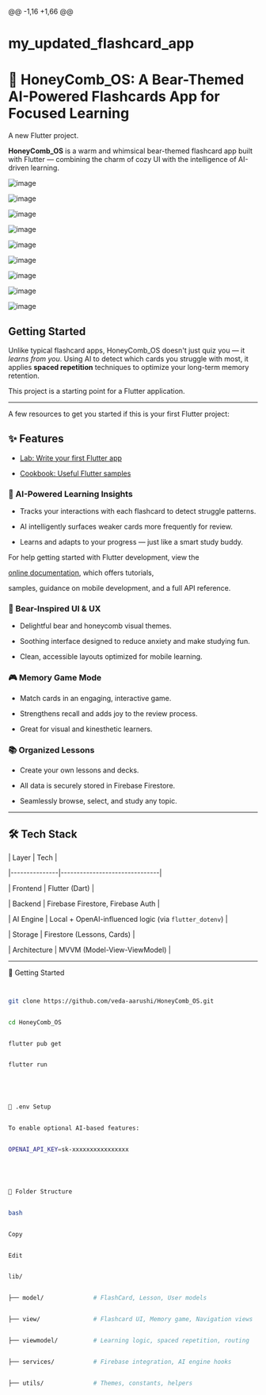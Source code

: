 @@ -1,16 +1,66 @@


# my_updated_flashcard_app


# 🐻 HoneyComb_OS: A Bear-Themed AI-Powered Flashcards App for Focused Learning




A new Flutter project.


**HoneyComb_OS** is a warm and whimsical bear-themed flashcard app built with Flutter — combining the charm of cozy UI with the intelligence of AI-driven learning.





![image](https://github.com/user-attachments/assets/3213db82-8d95-4051-a241-7eec06814910)


![image](https://github.com/user-attachments/assets/1e2b11c0-6308-4ec7-8929-817e3b8dc996)


![image](https://github.com/user-attachments/assets/b6f738d4-912a-423d-ac80-55d76828f09e)


![image](https://github.com/user-attachments/assets/85ebdee7-d5be-483c-a4b2-38f1926ff491)


![image](https://github.com/user-attachments/assets/acfa9441-22af-498c-a309-5fedc04d99da)


![image](https://github.com/user-attachments/assets/ece4529f-8885-48cd-926a-7166c1a41726)


![image](https://github.com/user-attachments/assets/10f0ba93-af16-49b9-9bd1-aa4b7e6feb89)


![image](https://github.com/user-attachments/assets/0a3bc402-ce1c-45de-af20-940c7a339872)


![image](https://github.com/user-attachments/assets/f002874f-2c76-43a1-99c9-3521d9692701)




## Getting Started


Unlike typical flashcard apps, HoneyComb_OS doesn't just quiz you — it *learns from you*. Using AI to detect which cards you struggle with most, it applies **spaced repetition** techniques to optimize your long-term memory retention.




This project is a starting point for a Flutter application.


---




A few resources to get you started if this is your first Flutter project:


## ✨ Features




- [Lab: Write your first Flutter app](https://docs.flutter.dev/get-started/codelab)


- [Cookbook: Useful Flutter samples](https://docs.flutter.dev/cookbook)


### 🧠 AI-Powered Learning Insights


- Tracks your interactions with each flashcard to detect struggle patterns.


- AI intelligently surfaces weaker cards more frequently for review.


- Learns and adapts to your progress — just like a smart study buddy.




For help getting started with Flutter development, view the


[online documentation](https://docs.flutter.dev/), which offers tutorials,


samples, guidance on mobile development, and a full API reference.


### 🐾 Bear-Inspired UI & UX


- Delightful bear and honeycomb visual themes.


- Soothing interface designed to reduce anxiety and make studying fun.


- Clean, accessible layouts optimized for mobile learning.





### 🎮 Memory Game Mode


- Match cards in an engaging, interactive game.


- Strengthens recall and adds joy to the review process.


- Great for visual and kinesthetic learners.





### 📚 Organized Lessons


- Create your own lessons and decks.


- All data is securely stored in Firebase Firestore.


- Seamlessly browse, select, and study any topic.





---





## 🛠 Tech Stack





| Layer         | Tech                          |


|---------------|-------------------------------|


| Frontend      | Flutter (Dart)                |


| Backend       | Firebase Firestore, Firebase Auth |


| AI Engine     | Local + OpenAI-influenced logic (via `flutter_dotenv`) |


| Storage       | Firestore (Lessons, Cards)    |


| Architecture  | MVVM (Model-View-ViewModel)   |





---





🚀 Getting Started





```bash


git clone https://github.com/veda-aarushi/HoneyComb_OS.git


cd HoneyComb_OS


flutter pub get


flutter run





🔐 .env Setup


To enable optional AI-based features:


OPENAI_API_KEY=sk-xxxxxxxxxxxxxxxx





📁 Folder Structure


bash


Copy


Edit


lib/


├── model/              # FlashCard, Lesson, User models


├── view/               # Flashcard UI, Memory game, Navigation views


├── viewmodel/          # Learning logic, spaced repetition, routing


├── services/           # Firebase integration, AI engine hooks


├── utils/              # Themes, constants, helpers
